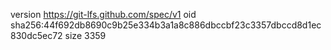 version https://git-lfs.github.com/spec/v1
oid sha256:44f692db8690c9b25e334b3a1a8c886dbccbf23c3357dbccd8d1ec830dc5ec72
size 3359
